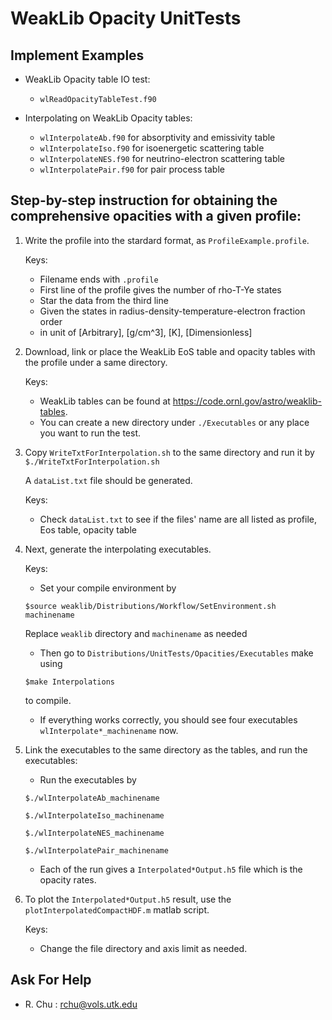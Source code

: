 # WeakLib Opacity UnitTests

## Implement Examples

- WeakLib Opacity table IO test:
    
    - `wlReadOpacityTableTest.f90`

- Interpolating on WeakLib Opacity tables:

    - `wlInterpolateAb.f90` for absorptivity and emissivity table
    - `wlInterpolateIso.f90` for isoenergetic scattering table
    - `wlInterpolateNES.f90` for neutrino-electron scattering table
    - `wlInterpolatePair.f90` for pair process table


## Step-by-step instruction for obtaining the comprehensive opacities with a given profile:

1.  Write the profile into the stardard format, as `ProfileExample.profile`.

    Keys:
    - Filename ends with `.profile`
    - First line of the profile gives the number of rho-T-Ye states
    - Star the data from the third line
    - Given the states in radius-density-temperature-electron fraction order
    - in unit of [Arbitrary], [g/cm^3], [K], [Dimensionless]

2.  Download, link or place the WeakLib EoS table and opacity tables with the profile under a same directory.
    
    Keys:
    - WeakLib tables can be found at https://code.ornl.gov/astro/weaklib-tables.
    - You can create a new directory under `./Executables` or any place you want to run the test.
    
3.  Copy `WriteTxtForInterpolation.sh` to the same directory and run it by
    ```$./WriteTxtForInterpolation.sh```
    
    A `dataList.txt` file should be generated.
    
    Keys:
    - Check `dataList.txt` to see if the files' name are all listed as profile, Eos table, opacity table
    
4.  Next, generate the interpolating executables.

    Keys:
    - Set your compile environment by 
    
    ```$source weaklib/Distributions/Workflow/SetEnvironment.sh machinename```
    
      Replace `weaklib` directory and `machinename` as needed
      
    - Then go to `Distributions/UnitTests/Opacities/Executables` make using
    
    ```$make Interpolations```
    
    to compile.
    - If everything works correctly, you should see four executables `wlInterpolate*_machinename` now.


5.  Link the executables to the same directory as the tables, and run the executables:
    
    - Run the executables by
    
    ```$./wlInterpolateAb_machinename```
    
    ```$./wlInterpolateIso_machinename```
    
    ```$./wlInterpolateNES_machinename```
    
    ```$./wlInterpolatePair_machinename```
    
    - Each of the run gives a `Interpolated*Output.h5` file which is the opacity rates.
    
6.  To plot the `Interpolated*Output.h5` result, use the `plotInterpolatedCompactHDF.m` matlab script.

    Keys:
    - Change the file directory and axis limit as needed.


## Ask For Help
- R. Chu : rchu@vols.utk.edu
